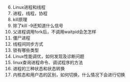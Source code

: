  6. Linux进程和线程
 7. 进程，线程，协程
 8. kill原理
 9. 除了kill -9还知道什么信号
 10. 父进程调用fork后，不调用waitpid会怎怎样
 11. 僵尸进程
 12. 线程间同步方式
 13. 锁有哪些类型
 14. Linux性能调优，如何发现及诊断问题
 15. linux查询进程命令、调试程序的方法
 16. 进程的三种状态和状态转换
 17. 内核态和用户态的区别，如何切换，什么情况下会进行切换
